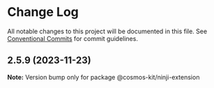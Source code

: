 # Change Log

All notable changes to this project will be documented in this file.
See [Conventional Commits](https://conventionalcommits.org) for commit guidelines.

## 2.5.9 (2023-11-23)

**Note:** Version bump only for package @cosmos-kit/ninji-extension
